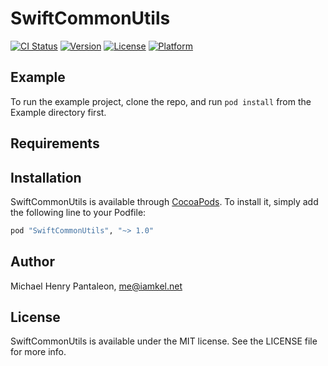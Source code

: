 # SwiftCommonUtils

[![CI Status](http://img.shields.io/travis/michaelhenry/SwiftCommonUtils.svg?style=flat)](https://travis-ci.org/michaelhenry/SwiftCommonUtils)
[![Version](https://img.shields.io/cocoapods/v/SwiftCommonUtils.svg?style=flat)](http://cocoapods.org/pods/SwiftCommonUtils)
[![License](https://img.shields.io/cocoapods/l/SwiftCommonUtils.svg?style=flat)](http://cocoapods.org/pods/SwiftCommonUtils)
[![Platform](https://img.shields.io/cocoapods/p/SwiftCommonUtils.svg?style=flat)](http://cocoapods.org/pods/SwiftCommonUtils)

## Example

To run the example project, clone the repo, and run `pod install` from the Example directory first.

## Requirements

## Installation

SwiftCommonUtils is available through [CocoaPods](http://cocoapods.org). To install
it, simply add the following line to your Podfile:

```ruby
pod "SwiftCommonUtils", "~> 1.0"
```

## Author

Michael Henry Pantaleon, me@iamkel.net

## License

SwiftCommonUtils is available under the MIT license. See the LICENSE file for more info.
